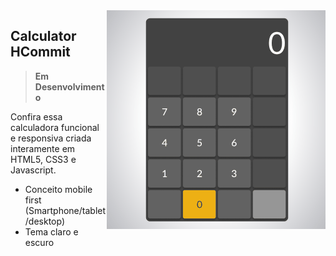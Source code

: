 <img src="https://github.com/PedroHugoHeinen/html5_css3_javascript/blob/565191f895322a9b112c319e7c91c9954a835779/calculator/calculator.gif" min-width="350px" max-width="350px" width="350px" align="right" alt="Calculator">

## **Calculator HCommit** <br>

> <strong>Em Desenvolvimento</strong>

Confira essa calculadora funcional e responsiva criada interamente em HTML5, CSS3 e Javascript.

- Conceito mobile first (Smartphone/tablet/desktop)
- Tema claro e escuro
